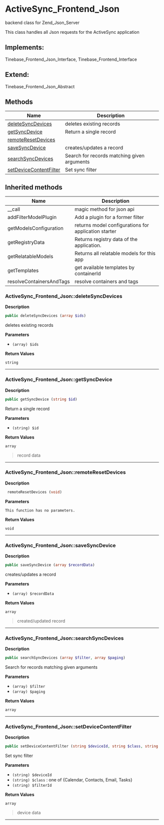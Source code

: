 # ActiveSync_Frontend_Json  

backend class for Zend_Json_Server

This class handles all Json requests for the ActiveSync application  

## Implements:
Tinebase_Frontend_Json_Interface, Tinebase_Frontend_Interface

## Extend:

Tinebase_Frontend_Json_Abstract

## Methods

| Name | Description |
|------|-------------|
|[deleteSyncDevices](#activesync_frontend_jsondeletesyncdevices)|deletes existing records|
|[getSyncDevice](#activesync_frontend_jsongetsyncdevice)|Return a single record|
|[remoteResetDevices](#activesync_frontend_jsonremoteresetdevices)||
|[saveSyncDevice](#activesync_frontend_jsonsavesyncdevice)|creates/updates a record|
|[searchSyncDevices](#activesync_frontend_jsonsearchsyncdevices)|Search for records matching given arguments|
|[setDeviceContentFilter](#activesync_frontend_jsonsetdevicecontentfilter)|Set sync filter|

## Inherited methods

| Name | Description |
|------|-------------|
|__call|magic method for json api|
|addFilterModelPlugin|Add a plugin for a former filter|
|getModelsConfiguration|returns model configurations for application starter|
|getRegistryData|Returns registry data of the application.|
|getRelatableModels|Returns all relatable models for this app|
|getTemplates|get available templates by containerId|
|resolveContainersAndTags|resolve containers and tags|



### ActiveSync_Frontend_Json::deleteSyncDevices  

**Description**

```php
public deleteSyncDevices (array $ids)
```

deletes existing records 

 

**Parameters**

* `(array) $ids`

**Return Values**

`string`




<hr />


### ActiveSync_Frontend_Json::getSyncDevice  

**Description**

```php
public getSyncDevice (string $id)
```

Return a single record 

 

**Parameters**

* `(string) $id`

**Return Values**

`array`

> record data


<hr />


### ActiveSync_Frontend_Json::remoteResetDevices  

**Description**

```php
 remoteResetDevices (void)
```

 

 

**Parameters**

`This function has no parameters.`

**Return Values**

`void`


<hr />


### ActiveSync_Frontend_Json::saveSyncDevice  

**Description**

```php
public saveSyncDevice (array $recordData)
```

creates/updates a record 

 

**Parameters**

* `(array) $recordData`

**Return Values**

`array`

> created/updated record


<hr />


### ActiveSync_Frontend_Json::searchSyncDevices  

**Description**

```php
public searchSyncDevices (array $filter, array $paging)
```

Search for records matching given arguments 

 

**Parameters**

* `(array) $filter`
* `(array) $paging`

**Return Values**

`array`




<hr />


### ActiveSync_Frontend_Json::setDeviceContentFilter  

**Description**

```php
public setDeviceContentFilter (string $deviceId, string $class, string $filterId)
```

Set sync filter 

 

**Parameters**

* `(string) $deviceId`
* `(string) $class`
: one of {Calendar, Contacts, Email, Tasks}  
* `(string) $filterId`

**Return Values**

`array`

> device data


<hr />

